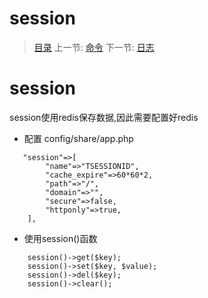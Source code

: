 #  session

   > [目录](<README.md>)
   > 上一节: [命令](2.8.md)
   > 下一节: [日志](3.0.md)


   session
========
session使用redis保存数据,因此需要配置好redis

* 配置
config/share/app.php
```
   "session"=>[
        "name"=>"TSESSIONID",
        "cache_expire"=>60*60*2,
        "path"=>"/",
        "domain"=>"",
        "secure"=>false,
        "httponly"=>true,
    ],
```
* 使用session()函数
```
    session()->get($key);
    session()->set($key, $value);
    session()->del($key);
    session()->clear();
```


